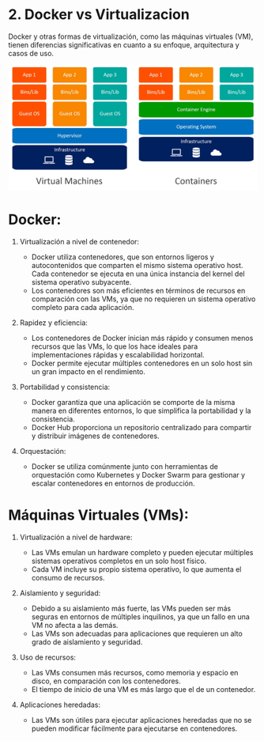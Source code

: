 # 2. Docker vs Virtualizacion

Docker y otras formas de virtualización, como las máquinas virtuales (VM), tienen diferencias significativas en cuanto a su enfoque, arquitectura y casos de uso.

![docker-vs-vm](images/containers-vs-virtual-machines.jpg)

# Docker:
1. Virtualización a nivel de contenedor:
   - Docker utiliza contenedores, que son entornos ligeros y autocontenidos que comparten el mismo sistema operativo host. Cada contenedor se ejecuta en una única instancia del kernel del sistema operativo subyacente.
   - Los contenedores son más eficientes en términos de recursos en comparación con las VMs, ya que no requieren un sistema operativo completo para cada aplicación.
  
2. Rapidez y eficiencia:
   - Los contenedores de Docker inician más rápido y consumen menos recursos que las VMs, lo que los hace ideales para implementaciones rápidas y escalabilidad horizontal.
   - Docker permite ejecutar múltiples contenedores en un solo host sin un gran impacto en el rendimiento.

3. Portabilidad y consistencia:
   - Docker garantiza que una aplicación se comporte de la misma manera en diferentes entornos, lo que simplifica la portabilidad y la consistencia.
   - Docker Hub proporciona un repositorio centralizado para compartir y distribuir imágenes de contenedores.
  
4. Orquestación:
   - Docker se utiliza comúnmente junto con herramientas de orquestación como Kubernetes y Docker Swarm para gestionar y escalar contenedores en entornos de producción.

# Máquinas Virtuales (VMs):

1. Virtualización a nivel de hardware:
   - Las VMs emulan un hardware completo y pueden ejecutar múltiples sistemas operativos completos en un solo host físico.
   - Cada VM incluye su propio sistema operativo, lo que aumenta el consumo de recursos.
2. Aislamiento y seguridad:
   - Debido a su aislamiento más fuerte, las VMs pueden ser más seguras en entornos de múltiples inquilinos, ya que un fallo en una VM no afecta a las demás.
   - Las VMs son adecuadas para aplicaciones que requieren un alto grado de aislamiento y seguridad.
  
3. Uso de recursos:
   - Las VMs consumen más recursos, como memoria y espacio en disco, en comparación con los contenedores.
   - El tiempo de inicio de una VM es más largo que el de un contenedor.
4. Aplicaciones heredadas:
   - Las VMs son útiles para ejecutar aplicaciones heredadas que no se pueden modificar fácilmente para ejecutarse en contenedores.